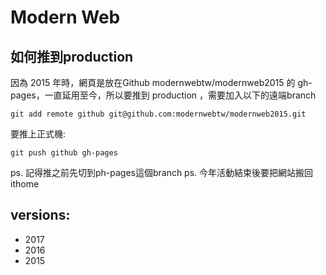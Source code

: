 # Modern Web 

## 如何推到production
因為 2015 年時，網頁是放在Github modernwebtw/modernweb2015 的 gh-pages，一直延用至今，所以要推到 production ，需要加入以下的遠端branch 

```
git add remote github git@github.com:modernwebtw/modernweb2015.git
```

要推上正式機:
```
git push github gh-pages
```

ps. 記得推之前先切到ph-pages這個branch
ps. 今年活動結束後要把網站搬回 ithome 


## versions:
- 2017
- 2016
- 2015
